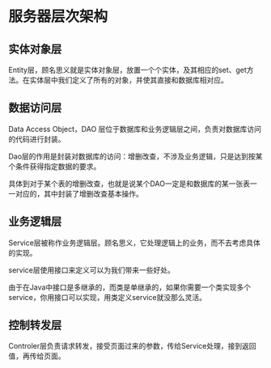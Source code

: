 # 服务器层次架构

## 实体对象层

Entity层，顾名思义就是实体对象层，放置一个个实体，及其相应的set、get方法。在实体层中我们定义了所有的对象，并使其直接和数据库相对应。

## 数据访问层

Data Access Object，DAO 层位于数据库和业务逻辑层之间，负责对数据库访问的代码进行封装。

Dao层的作用是封装对数据库的访问：增删改查，不涉及业务逻辑，只是达到按某个条件获得指定数据的要求。

具体到对于某个表的增删改查，也就是说某个DAO一定是和数据库的某一张表一一对应的，其中封装了增删改查基本操作。

## 业务逻辑层

Service层被称作业务逻辑层。顾名思义，它处理逻辑上的业务，而不去考虑具体的实现。

service层使用接口来定义可以为我们带来一些好处。

由于在Java中接口是多继承的，而类是单继承的，如果你需要一个类实现多个service，你用接口可以实现，用类定义service就没那么灵活。

## 控制转发层

Controler层负责请求转发，接受页面过来的参数，传给Service处理，接到返回值，再传给页面。